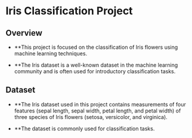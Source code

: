 # Iris Classification Project

## Overview

- **This project is focused on the classification of Iris flowers using machine learning techniques. 

- **The Iris dataset is a well-known dataset in the machine learning community and is often used for introductory classification tasks.



## Dataset

- **The Iris dataset used in this project contains measurements of four features (sepal length, sepal width, petal length, and petal width) of three species of Iris flowers (setosa, versicolor, and virginica).

- **The dataset is commonly used for classification tasks.


